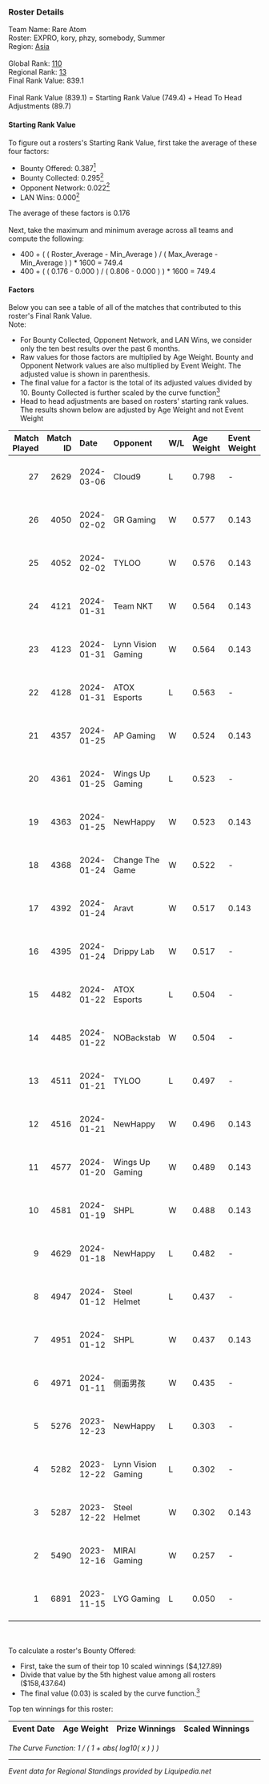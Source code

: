 ### Roster Details<br />
Team Name: Rare Atom<br />
Roster: EXPRO, kory, phzy, somebody, Summer<br />
Region: [Asia]( ../standings_asia.md)<br />
<br />
Global Rank: [110](../standings_global.md)<br />
Regional Rank: [13]( ../standings_asia.md)<br />
Final Rank Value:  839.1<br />
<br />
Final Rank Value (839.1) = Starting Rank Value (749.4) + Head To Head Adjustments (89.7)<br />

#### Starting Rank Value<br />
To figure out a rosters's Starting Rank Value, first take the average of these four factors:<br />
- Bounty Offered: 0.387[<sup>1</sup>](#table2)
- Bounty Collected: 0.295[<sup>2</sup>](#table1)
- Opponent Network: 0.022[<sup>2</sup>](#table1)
- LAN Wins: 0.000[<sup>2</sup>](#table1)

The average of these factors is 0.176<br />
<br />
Next, take the maximum and minimum average across all teams and compute the following:<br />
- 400 + ( ( Roster_Average - Min_Average ) / ( Max_Average - Min_Average ) ) * 1600 = 749.4
- 400 + ( ( 0.176 - 0.000 ) / ( 0.806 - 0.000 ) ) * 1600 = 749.4


#### Factors<br />
Below you can see a table of all of the matches that contributed to this roster's Final Rank Value.<br />
Note:<br />

- For Bounty Collected, Opponent Network, and LAN Wins, we consider only the ten best results over the past 6 months.
- Raw values for those factors are multiplied by Age Weight. Bounty and Opponent Network values are also multiplied by Event Weight. The adjusted value is shown in parenthesis.
- The final value for a factor is the total of its adjusted values divided by 10. Bounty Collected is further scaled by the curve function[<sup>3</sup>](#curveFunction)
- Head to head adjustments are based on rosters' starting rank values. The results shown below are adjusted by Age Weight and not Event Weight
<span id="table1"></span><br />


| Match Played | Match ID | Date       | Opponent           | W/L | Age Weight | Event Weight | Bounty Collected | Opponent Network | LAN Wins  | H2H Adj. | Roster                              |
| -: | -: | :- | :- | :- | :- | :- | :- | :- | :- | -: | :- |
|           27 |     2629 | 2024-03-06 | Cloud9             | L   | 0.798      | -            | -                | -                | -         |    -0.15 | EXPRO, kory, phzy, somebody, Summer |
|           26 |     4050 | 2024-02-02 | GR Gaming          | W   | 0.577      | 0.143        | -                | 0.495 (0.041)    | 0 (0.000) |     9.27 | EXPRO, kory, phzy, somebody, Summer |
|           25 |     4052 | 2024-02-02 | TYLOO              | W   | 0.576      | 0.143        | 0.131 (0.011)    | 0.592 (0.049)    | 0 (0.000) |    14.78 | EXPRO, kory, phzy, somebody, Summer |
|           24 |     4121 | 2024-01-31 | Team NKT           | W   | 0.564      | 0.143        | 0.016 (0.001)    | 0.259 (0.021)    | 0 (0.000) |     8.98 | EXPRO, kory, phzy, somebody, Summer |
|           23 |     4123 | 2024-01-31 | Lynn Vision Gaming | W   | 0.564      | 0.143        | 0.155 (0.013)    | 0.554 (0.045)    | 0 (0.000) |    16.53 | EXPRO, kory, phzy, somebody, Summer |
|           22 |     4128 | 2024-01-31 | ATOX Esports       | L   | 0.563      | -            | -                | -                | -         |    -2.96 | EXPRO, kory, phzy, somebody, Summer |
|           21 |     4357 | 2024-01-25 | AP Gaming          | W   | 0.524      | 0.143        | 0.082 (0.006)    | 0.152 (0.011)    | 0 (0.000) |    11.39 | EXPRO, kory, phzy, somebody, Summer |
|           20 |     4361 | 2024-01-25 | Wings Up Gaming    | L   | 0.523      | -            | -                | -                | -         |    -8.56 | EXPRO, kory, phzy, somebody, Summer |
|           19 |     4363 | 2024-01-25 | NewHappy           | W   | 0.523      | 0.143        | 0.014 (0.001)    | 0.170 (0.013)    | 0 (0.000) |     8.11 | EXPRO, kory, phzy, somebody, Summer |
|           18 |     4368 | 2024-01-24 | Change The Game    | W   | 0.522      | -            | -                | -                | 0 (0.000) |     5.30 | EXPRO, kory, phzy, somebody, Summer |
|           17 |     4392 | 2024-01-24 | Aravt              | W   | 0.517      | 0.143        | -                | 0.143 (0.011)    | 0 (0.000) |     4.17 | EXPRO, kory, phzy, somebody, Summer |
|           16 |     4395 | 2024-01-24 | Drippy Lab         | W   | 0.517      | -            | -                | -                | 0 (0.000) |     1.82 | EXPRO, kory, phzy, somebody, Summer |
|           15 |     4482 | 2024-01-22 | ATOX Esports       | L   | 0.504      | -            | -                | -                | -         |    -2.31 | EXPRO, kory, phzy, somebody, Summer |
|           14 |     4485 | 2024-01-22 | NOBackstab         | W   | 0.504      | -            | -                | -                | 0 (0.000) |     1.76 | EXPRO, kory, phzy, somebody, Summer |
|           13 |     4511 | 2024-01-21 | TYLOO              | L   | 0.497      | -            | -                | -                | -         |    -2.64 | EXPRO, kory, phzy, somebody, Summer |
|           12 |     4516 | 2024-01-21 | NewHappy           | W   | 0.496      | 0.143        | 0.014 (0.001)    | 0.170 (0.012)    | -         |     8.25 | EXPRO, kory, phzy, somebody, Summer |
|           11 |     4577 | 2024-01-20 | Wings Up Gaming    | W   | 0.489      | 0.143        | 0.018 (0.001)    | 0.172 (0.012)    | -         |     7.45 | EXPRO, kory, phzy, somebody, Summer |
|           10 |     4581 | 2024-01-19 | SHPL               | W   | 0.488      | 0.143        | 0.044 (0.003)    | 0.151 (0.011)    | -         |    10.47 | EXPRO, kory, phzy, somebody, Summer |
|            9 |     4629 | 2024-01-18 | NewHappy           | L   | 0.482      | -            | -                | -                | -         |    -7.00 | EXPRO, kory, phzy, somebody, Summer |
|            8 |     4947 | 2024-01-12 | Steel Helmet       | L   | 0.437      | -            | -                | -                | -         |    -7.79 | EXPRO, kory, phzy, somebody, Summer |
|            7 |     4951 | 2024-01-12 | SHPL               | W   | 0.437      | 0.143        | 0.044 (0.003)    | -                | -         |     9.51 | EXPRO, kory, phzy, somebody, Summer |
|            6 |     4971 | 2024-01-11 | 侧面男孩               | W   | 0.435      | -            | -                | -                | -         |     1.68 | EXPRO, kory, phzy, somebody, Summer |
|            5 |     5276 | 2023-12-23 | NewHappy           | L   | 0.303      | -            | -                | -                | -         |    -4.83 | EXPRO, kory, phzy, somebody, Summer |
|            4 |     5282 | 2023-12-22 | Lynn Vision Gaming | L   | 0.302      | -            | -                | -                | -         |    -0.48 | EXPRO, kory, phzy, somebody, Summer |
|            3 |     5287 | 2023-12-22 | Steel Helmet       | W   | 0.302      | 0.143        | 0.025 (0.001)    | -                | -         |     4.06 | EXPRO, kory, phzy, somebody, Summer |
|            2 |     5490 | 2023-12-16 | MIRAI Gaming       | W   | 0.257      | -            | -                | -                | -         |     3.56 | EXPRO, kory, phzy, somebody, Summer |
|            1 |     6891 | 2023-11-15 | LYG Gaming         | L   | 0.050      | -            | -                | -                | -         |    -0.71 | EXPRO, kory, phzy, somebody, Summer |

<br />
<span id="table2"></span><br />
To calculate a roster's Bounty Offered:<br />

- First, take the sum of their top 10 scaled winnings ($4,127.89)
- Divide that value by the 5th highest value among all rosters ($158,437.64)
- The final value (0.03) is scaled by the curve function.[<sup>3</sup>](#curveFunction)

Top ten winnings for this roster:<br />

| Event Date | Age Weight | Prize Winnings | Scaled Winnings |
| :- | -: | :- | :- |


<span id="curveFunction"></span>_The Curve Function: 1 / ( 1 + abs( log10( x ) ) )_<br />

---
_Event data for Regional Standings provided by Liquipedia.net_<br />

